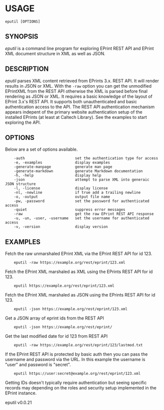 
# USAGE

	eputil [OPTIONS]

## SYNOPSIS


_eputil_ is a command line program for exploring 
EPrint REST API and EPrint XML document structure
in XML as well as JSON.


## DESCRIPTION


_eputil_ parses XML content retrieved from 
EPrints 3.x. REST API. It will render 
results in JSON or XML.  With the `-raw`
option you can get the unmodified EPrintXML from the 
REST API otherwise the XML is parsed before final 
rendering as JSON or XML. It requires a basic knowledge
of the layout of EPrint 3.x's REST API. It supports
both unauthenticated and basic authentication access
to the API. The REST API authentication mechanism 
appears indepent of the primary website authentication
setup of the installed EPrints (at least at Caltech
Library). See the examples to start exploring the API.


## OPTIONS

Below are a set of options available.

```
    -auth                       set the authentication type for access
    -e, -examples               display examples
    -generate-manpage           generate man page
    -generate-markdown          generate Markdown documentation
    -h, -help                   display help
    -json                       attempt to parse XML into generaic JSON structure
    -l, -license                display license
    -nl, -newline               if true add a trailing newline
    -o, -output                 output file name
    -pw, -password              set the password for authenticated access
    -quiet                      suppress error messages
    -raw                        get the raw EPrint REST API response
    -u, -un, -user, -username   set the username for authenticated access
    -v, -version                display version
```


## EXAMPLES


Fetch the raw unmarshaled EPrint XML via the 
EPrint REST API for id 123.

```
    eputil -raw https://example.org/rest/eprint/123.xml
```

Fetch the EPrint XML marshaled as XML using the 
EPrints REST API for id 123.

```
    eputil https://example.org/rest/eprint/123.xml 
```

Fetch the EPrint XML marshaled as JSON using the
EPrints REST API for id 123.

```
    eputil -json https://example.org/rest/eprint/123.xml
```

Get a JSON array of eprint ids from the REST API

```
    eputil -json https://example.org/rest/eprint/ 
```

Get the last modified date for id 123 from REST API

```
    eputil -raw https://example.org/rest/eprint/123/lastmod.txt 
```

If the EPrint REST API is protected by basic auth then
you can pass the username and password via the URL.
In this example the username is "user" and password is
"secret".

```
    eputil https://user:secret@example.org/rest/eprint/123.xml
```

Getting IDs doesn't typically require authentication but seeing
specific records may depending on the roles and security
setup implemented in the EPrint instance.



eputil v0.0.21
